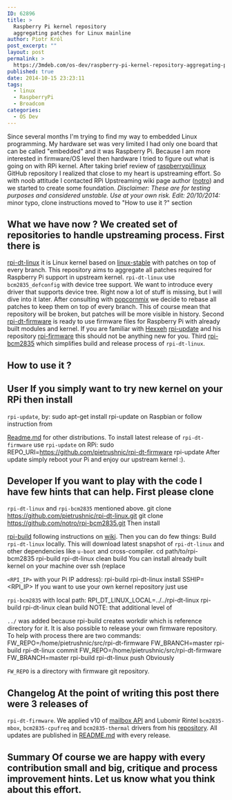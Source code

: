 ```yaml
---
ID: 62896
title: >
  Raspberry Pi kernel repository
  aggregating patches for Linux mainline
author: Piotr Król
post_excerpt: ""
layout: post
permalink: >
  https://3mdeb.com/os-dev/raspberry-pi-kernel-repository-aggregating-patches-for-linux-mainline/
published: true
date: 2014-10-15 23:23:11
tags:
  - linux
  - RaspberryPi
  - Broadcom
categories:
  - OS Dev
---
```

Since several months I'm trying to find my way to embedded Linux programming. My hardware set was very limited I had only one board that can be called "embedded" and it was Raspberry Pi. Because I am more interested in firmware/OS level then hardware I tried to figure out what is going on with RPi kernel. After taking brief review of [raspberrypi/linux][1] GitHub repository I realized that close to my heart is upstreaming effort. So with noob attitude I contacted RPi Upstreaming wiki page author ([notro][2]) and we started to create some foundation. *Disclaimer: These are for testing purposes and considered unstable. Use at your own risk.* *Edit: 20/10/2014:* minor typo, clone instructions moved to "How to use it ?" section 
## What we have now ? We created set of repositories to handle upstreaming process. First there is 

[rpi-dt-linux][3] it is Linux kernel based on [linux-stable][4] with patches on top of every branch. This repository aims to aggregate all patches required for Raspberry Pi support in upstream kernel. `rpi-dt-linux` use `bcm2835_defconfig` with device tree support. We want to introduce every driver that supports device tree. Right now a lot of stuff is missing, but I will dive into it later. After consulting with [popcornmix][5] we decide to rebase all patches to keep them on top of every branch. This of course mean that repository will be broken, but patches will be more visible in history. Second [rpi-dt-firmware][6] is ready to use firmware files for Raspberry Pi with already built modules and kernel. If you are familiar with [Hexxeh][7] [rpi-update][8] and his repository [rpi-firmware][9] this should not be anything new for you. Third [rpi-bcm2835][10] which simplifies build and release process of `rpi-dt-linux`. 
## How to use it ?

## User If you simply want to try new kernel on your RPi then install 

`rpi-update`, by: 
    sudo apt-get install rpi-update
     on Raspbian or follow instruction from 

[Readme.md][8] for other distributions. To install latest release of `rpi-dt-firmware` use `rpi-update` on RPi: 
    sudo REPO_URI=https://github.com/pietrushnic/rpi-dt-firmware rpi-update
     After update simply reboot your Pi and enjoy our upstream kernel :). 

## Developer If you want to play with the code I have few hints that can help. First please clone 

`rpi-dt-linux` and `rpi-bcm2835` mentioned above. 
    git clone https://github.com/pietrushnic/rpi-dt-linux.git
    git clone https://github.com/notro/rpi-bcm2835.git
     Then install 

[rpi-build][11] following instructions on [wiki][12]. Then you can do few things: Build `rpi-dt-linux` locally. This will download latest snapshot of `rpi-dt-linux` and other dependencies like `u-boot` and cross-compiler. 
    cd path/to/rpi-bcm2835
    rpi-build rpi-dt-linux clean build
     You can install already built kernel on your machine over ssh (replace 

`<RPI_IP>` with your Pi IP address): 
    rpi-build rpi-dt-linux install SSHIP=<RPI_IP>
     If you want to use your own kernel repository just use 

`rpi-bcm2835` with local path: 
    RPI_DT_LINUX_LOCAL=../../rpi-dt-linux rpi-build rpi-dt-linux clean build
     NOTE: that additional level of 

`../` was added because rpi-build creates workdir which is reference directory for it. It is also possible to release your own firmware repository. To help with process there are two commands: 
    FW_REPO=/home/pietrushnic/src/rpi-dt-firmware FW_BRANCH=master rpi-build rpi-dt-linux commit
    FW_REPO=/home/pietrushnic/src/rpi-dt-firmware FW_BRANCH=master rpi-build rpi-dt-linux push
     Obviously 

`FW_REPO` is a directory with firmware git repository. 
## Changelog At the point of writing this post there were 3 releases of 

`rpi-dt-firmware`. We applied v10 of [mailbox API][13] and Lubomir Rintel `bcm2835-mbox`, `bcm2835-cpufreq` and `bcm2835-thermal` drivers from his [repository][14]. All updates are published in [README.md][15] with every release. 
## Summary Of course we are happy with every contribution small and big, critique and process improvement hints. Let us know what you think about this effort.

 [1]: https://github.com/raspberrypi/linux
 [2]: https://github.com/notro
 [3]: https://github.com/pietrushnic/rpi-dt-linux.git
 [4]: https://git.kernel.org/cgit/linux/kernel/git/stable/linux-stable.git/
 [5]: https://github.com/raspberrypi/linux/issues/698
 [6]: https://github.com/pietrushnic/rpi-dt-firmware
 [7]: https://github.com/Hexxeh
 [8]: https://github.com/Hexxeh/rpi-update
 [9]: https://github.com/Hexxeh/rpi-firmware
 [10]: https://github.com/notro/rpi-bcm2835
 [11]: https://github.com/notro/rpi-build
 [12]: https://github.com/notro/rpi-build/wiki
 [13]: http://lwn.net/Articles/607424/
 [14]: https://github.com/hackerspace/rpi-linux/commits/lr-raspberry-pi-new-mailbox
 [15]: https://github.com/pietrushnic/rpi-dt-firmware/blob/master/README.md